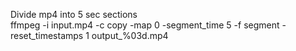 Divide mp4 into 5 sec sections   
ffmpeg -i input.mp4 -c copy -map 0 -segment_time 5 -f segment -reset_timestamps 1 output_%03d.mp4
